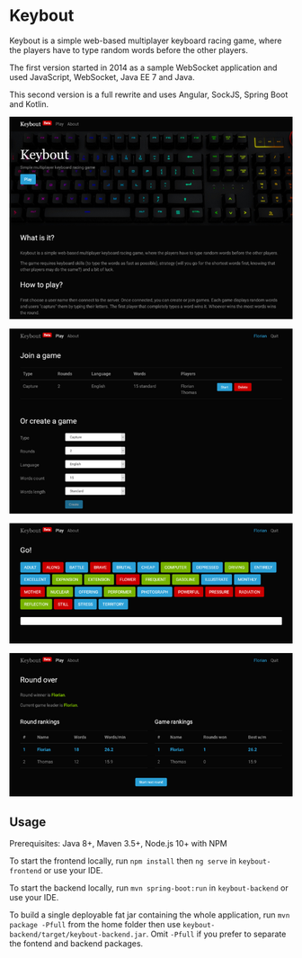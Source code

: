 # Keybout

Keybout is a simple web-based multiplayer keyboard racing game, where the players
have to type random words before the other players.

The first version started in 2014 as a sample WebSocket application and used JavaScript,
WebSocket, Java EE 7 and Java.

This second version is a full rewrite and uses Angular, SockJS, Spring Boot and Kotlin.

![Home page](doc/keybout-1.png)

![Game creation](doc/keybout-2.png)

![Gameplay](doc/keybout-3.png)

![Scores](doc/keybout-4.png)

## Usage

Prerequisites: Java 8+, Maven 3.5+, Node.js 10+ with NPM

To start the frontend locally, run `npm install` then `ng serve` in `keybout-frontend`
or use your IDE.

To start the backend locally, run `mvn spring-boot:run` in `keybout-backend`
or use your IDE.

To build a single deployable fat jar containing the whole application,
run `mvn package -Pfull` from the home folder then use `keybout-backend/target/keybout-backend.jar`.
Omit `-Pfull` if you prefer to separate the fontend and backend packages.
